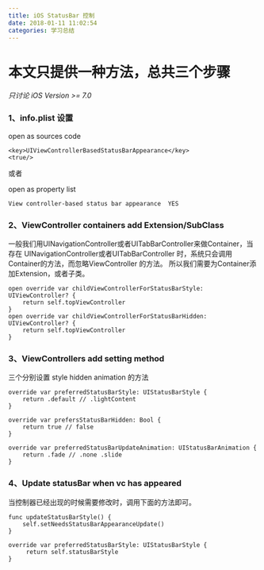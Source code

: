 ```yaml
---
title: iOS StatusBar 控制
date: 2018-01-11 11:02:54
categories: 学习总结
---
```



# 本文只提供一种方法，总共三个步骤
*只讨论 iOS Version >= 7.0*

### 1、info.plist 设置
open as sources code

```
<key>UIViewControllerBasedStatusBarAppearance</key>
<true/>
```
或者

open as property list

```
View controller-based status bar appearance  YES
```

<!-- more -->

### 2、ViewController containers add Extension/SubClass
一般我们用UINavigationController或者UITabBarController来做Container，当存在 UINavigationController或者UITabBarController 时，系统只会调用Container的方法，而忽略ViewController 的方法。 所以我们需要为Container添加Extension，或者子类。

```
open override var childViewControllerForStatusBarStyle: UIViewController? {
    return self.topViewController
}
open override var childViewControllerForStatusBarHidden: UIViewController? {
    return self.topViewController
}
```

### 3、ViewControllers add setting method
三个分别设置 style hidden animation 的方法


```
override var preferredStatusBarStyle: UIStatusBarStyle {
    return .default // .lightContent
}

override var prefersStatusBarHidden: Bool {
    return true // false
}

override var preferredStatusBarUpdateAnimation: UIStatusBarAnimation {
    return .fade // .none .slide
}
```

### 4、Update statusBar when vc has appeared
当控制器已经出现的时候需要修改时，调用下面的方法即可。


```
func updateStatusBarStyle() {
    self.setNeedsStatusBarAppearanceUpdate()
}

override var preferredStatusBarStyle: UIStatusBarStyle {
     return self.statusBarStyle
}
```
